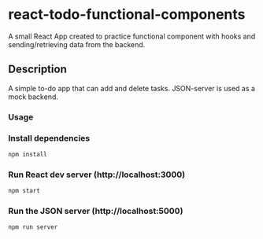 # react-todo-functional-components

A small React App created to practice functional component with hooks and sending/retrieving data from the backend. 

## Description

A simple to-do app that can add and delete tasks. 
JSON-server is used as a mock backend. 

### Usage

### Install dependencies

```bash
npm install
```
### Run React dev server (http://localhost:3000)

```bash
npm start
```

### Run the JSON server (http://localhost:5000)

```bash
npm run server
```
